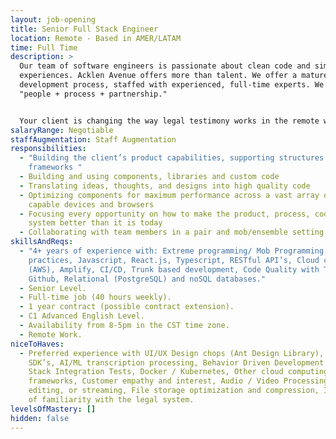 ```yaml
---
layout: job-opening
title: Senior Full Stack Engineer
location: Remote - Based in AMER/LATAM
time: Full Time
description: >
  Our team of software engineers is passionate about clean code and simple user
  experiences. Acklen Avenue offers more than talent. We offer a mature product
  development process, staffed with experienced, full-time experts. We are
  "people + process + partnership."


  Your client is changing the way legal testimony works in the remote world. We have an amazing opportunity to leverage the pandemic-era shift to online depositions and disrupt a workflow that hasn't changed much in the last 100+ years. We are approaching this challenge as a product-led startup with a customer-first culture and adopting a highly responsive flow-based model to solve our customers' most critical needs. If you are excited about working with a focused team, building an amazing product to change your customers' world, let's talk. We are growing and need your many talents to help us take many small steps to improve all aspects of this problem. 
salaryRange: Negotiable
staffAugmentation: Staff Augmentation
responsibilities:
  - "Building the client’s product capabilities, supporting structures and
    frameworks "
  - Building and using components, libraries and custom code
  - Translating ideas, thoughts, and designs into high quality code
  - Optimizing components for maximum performance across a vast array of web
    capable devices and browsers
  - Focusing every opportunity on how to make the product, process, code and
    system better than it is today
  - Collaborating with team members in a pair and mob/ensemble setting
skillsAndReqs:
  - "4+ years of experience with: Extreme programming/ Mob Programming
    practices, Javascript, React.js, Typescript, RESTful API’s, Cloud computing
    (AWS), Amplify, CI/CD, Trunk based development, Code Quality with TDD,
    Github, Relational (PostgreSQL) and noSQL databases."
  - Senior Level.
  - Full-time job (40 hours weekly).
  - 1 year contract (possible contract extension).
  - C1 Advanced English Level.
  - Availability from 8-5pm in the CST time zone.
  - Remote Work.
niceToHaves:
  - Preferred experience with UI/UX Design chops (Ant Design Library), Zoom
    SDK’s, AI/ML transcription processing, Behavior Driven Development / Full
    Stack Integration Tests, Docker / Kubernetes, Other cloud computing
    frameworks, Customer empathy and interest, Audio / Video Processing,
    editing, or streaming, File storage optimization and compression, Interest
    of familiarity with the legal system.
levelsOfMastery: []
hidden: false
---
```

